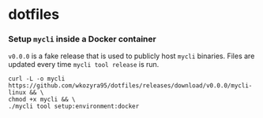 # dotfiles

### Setup `mycli` inside a Docker container

`v0.0.0` is a fake release that is used to publicly host `mycli` binaries. Files are updated every time `mycli tool release` is run. 

```
curl -L -o mycli https://github.com/wkozyra95/dotfiles/releases/download/v0.0.0/mycli-linux && \
chmod +x mycli && \
./mycli tool setup:environment:docker
```

